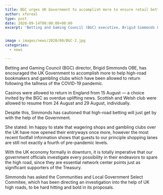 ```yaml
---
title: BGC urges UK Government to accomplish more to ensure retail betting industry
author: xforeal 
type: post
date: 2020-09-14T00:00:00+00:00
excerpt: 'Betting and Gaming Council (BGC) executive, Brigid Simmonds OBE, has asked the UK Government to accomplish more to help high-road bookmakers and gambling clubs which have been allowed to resume following the tallness of the COVID-19 pandemic '


image : images/news/2020/09/BGC-2.jpg
categories:
  - news

---
```

Betting and Gaming Council (BGC) director, Brigid Simmonds OBE, has encouraged the UK Government to accomplish more to help high-road bookmakers and gambling clubs which have been allowed to return following the tallness of the COVID-19 pandemic. 

Casinos were allowed to return in England from 15 August &#8212; a choice invited by the BGC as overdue uplifting news. Scottish and Welsh club were allowed to resume from 24 August and 29 August, individually. 

Despite this, Simmonds has cautioned that high-road betting will just get by with the help of the Government. 

She stated: Im happy to state that wagering shops and gambling clubs over the UK have now opened their entryways once more, however the most recent footfall information shows that guests to our principle shopping lanes are still not exactly a fourth of pre-pandemic levels. 

With the UK economy formally in downturn, it is totally imperative that our government officials investigate every possibility in their endeavors to spare the high road, since they are essential network center points just as significant supporters of the Treasury. 

Simmonds has asked the Communities and Local Government Select Commitee, which has been directing an investigation into the help of UK high roads, to be hard hitting and bold in its proposals.